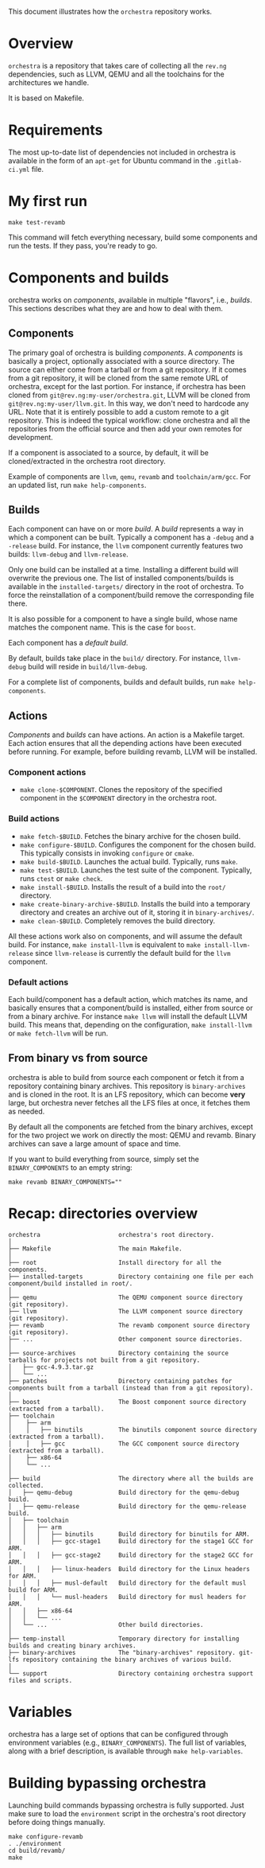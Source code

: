 This document illustrates how the `orchestra` repository works.

# Overview

`orchestra` is a repository that takes care of collecting all the `rev.ng` dependencies, such as LLVM, QEMU and all the toolchains for the architectures we handle.

It is based on Makefile.

# Requirements

The most up-to-date list of dependencies not included in orchestra is available in the form of an `apt-get` for Ubuntu command in the `.gitlab-ci.yml` file.

# My first run

```
make test-revamb
```

This command will fetch everything necessary, build some components and run the tests. If they pass, you're ready to go.

# Components and builds

orchestra works on *components*, available in multiple "flavors", i.e., *builds*. This sections describes what they are and how to deal with them.

## Components

The primary goal of orchestra is building *components*. A *components* is basically a project, optionally associated with a source directory. The source can either come from a tarball or from a git repository. If it comes from a git repository, it will be cloned from the same remote URL of orchestra, except for the last portion. For instance, if orchestra has been cloned from `git@rev.ng:my-user/orchestra.git`, LLVM will be cloned from `git@rev.ng:my-user/llvm.git`. In this way, we don't need to hardcode any URL. Note that it is entirely possible to add a custom remote to a git repository. This is indeed the typical workflow: clone orchestra and all the repositories from the official source and then add your own remotes for development.

If a component is associated to a source, by default, it will be cloned/extracted in the orchestra root directory.

Example of components are `llvm`, `qemu`, `revamb` and `toolchain/arm/gcc`. For an updated list, run `make help-components`.

## Builds

Each component can have on or more *build*. A *build* represents a way in which a component can be built. Typically a component has a `-debug` and a `-release` build. For instance, the `llvm` component currently features two builds: `llvm-debug` and `llvm-release`.

Only one build can be installed at a time. Installing a different build will overwrite the previous one. The list of installed components/builds is available in the `installed-targets/` directory in the root of orchestra. To force the reinstallation of a component/build remove the corresponding file there.

It is also possible for a component to have a single build, whose name matches the component name. This is the case for `boost`.

Each component has a *default build*.

By default, builds take place in the `build/` directory. For instance, `llvm-debug` build will reside in `build/llvm-debug`.

For a complete list of components, builds and default builds, run `make help-components`.

## Actions

*Components* and *builds* can have actions. An action is a Makefile target.
Each action ensures that all the depending actions have been executed before running. For example, before building revamb, LLVM will be installed.

### Component actions

* `make clone-$COMPONENT`. Clones the repository of the specified component in the `$COMPONENT` directory in the orchestra root.

### Build actions

* `make fetch-$BUILD`. Fetches the binary archive for the chosen build.
* `make configure-$BUILD`. Configures the component for the chosen build. This typically consists in invoking `configure` or `cmake`.
* `make build-$BUILD`. Launches the actual build. Typically, runs `make`.
* `make test-$BUILD`. Launches the test suite of the component. Typically, runs `ctest` or `make check`.
* `make install-$BUILD`. Installs the result of a build into the `root/` directory.
* `make create-binary-archive-$BUILD`. Installs the build into a temporary directory and creates an archive out of it, storing it in `binary-archives/`.
* `make clean-$BUILD`. Completely removes the build directory.

All these actions work also on components, and will assume the default build. For instance, `make install-llvm` is equivalent to `make install-llvm-release` since `llvm-release` is currently the default build for the `llvm` component.

### Default actions

Each build/component has a default action, which matches its name, and basically ensures that a component/build is installed, either from source or from a binary archive.
For instance `make llvm` will install the default LLVM build. This means that, depending on the configuration, `make install-llvm` or `make fetch-llvm` will be run.

## From binary vs from source

orchestra is able to build from source each component or fetch it from a repository containing binary archives. This repository is `binary-archives` and is cloned in the root. It is an LFS repository, which can become **very** large, but orchestra never fetches all the LFS files at once, it fetches them as needed.

By default all the components are fetched from the binary archives, except for the two project we work on directly the most: QEMU and revamb. Binary archives can save a large amount of space and time.

If you want to build everything from source, simply set the `BINARY_COMPONENTS` to an empty string:

```
make revamb BINARY_COMPONENTS=""
```

# Recap: directories overview

```
orchestra                      orchestra's root directory.
│
├── Makefile                   The main Makefile.
│
├── root                       Install directory for all the components.
├── installed-targets          Directory containing one file per each component/build installed in root/.
│
├── qemu                       The QEMU component source directory (git repository).
├── llvm                       The LLVM component source directory (git repository).
├── revamb                     The revamb component source directory (git repository).
├── ...                        Other component source directories.
│
├── source-archives            Directory containing the source tarballs for projects not built from a git repository.
│   ├── gcc-4.9.3.tar.gz
│   └── ...
├── patches                    Directory containing patches for components built from a tarball (instead than from a git repository).
│
├── boost                      The Boost component source directory (extracted from a tarball).
├── toolchain
│    ├── arm
│    │   ├── binutils          The binutils component source directory (extracted from a tarball).
│    │   ├── gcc               The GCC component source directory (extracted from a tarball).
│    ├── x86-64
│    └── ...
│
├── build                      The directory where all the builds are collected.
│   ├── qemu-debug             Build directory for the qemu-debug build.
│   ├── qemu-release           Build directory for the qemu-release build.
│   ├── toolchain
│   │   ├── arm
│   │   │   ├── binutils       Build directory for binutils for ARM.
│   │   │   ├── gcc-stage1     Build directory for the stage1 GCC for ARM.
│   │   │   ├── gcc-stage2     Build directory for the stage2 GCC for ARM.
│   │   │   ├── linux-headers  Build directory for the Linux headers for ARM.
│   │   │   ├── musl-default   Build directory for the default musl build for ARM.
│   │   │   └── musl-headers   Build directory for musl headers for ARM.
│   │   ├── x86-64
│   │   └── ...
│   └── ...                    Other build directories.
│
├── temp-install               Temporary directory for installing builds and creating binary archives.
├── binary-archives            The "binary-archives" repository. git-lfs repository containing the binary archives of various build.
│
└── support                    Directory containing orchestra support files and scripts.
```

# Variables

orchestra has a large set of options that can be configured through environment variables (e.g., `BINARY_COMPONENTS`). The full list of variables, along with a brief description, is available through `make help-variables`.

# Building bypassing orchestra

Launching build commands bypassing orchestra is fully supported. Just make sure to load the `environment` script in the orchestra's root directory before doing things manually.

```
make configure-revamb
. ./environment
cd build/revamb/
make
```
